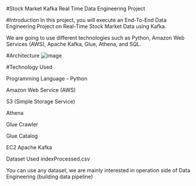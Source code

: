 #Stock Market Kafka Real Time Data Engineering Project

#Introduction
In this project, you will execute an End-To-End Data Engineering Project on Real-Time Stock Market Data using Kafka.

We are going to use different technologies such as Python, Amazon Web Services (AWS), Apache Kafka, Glue, Athena, and SQL.

#Architecture
![image](https://github.com/subh-abhi/stock-market-kafka-data-engineering-project/assets/118023917/be96de24-dce5-42fc-b571-a13a9f712683)


#Technology Used

Programming Language - Python

Amazon Web Service (AWS)

S3 (Simple Storage Service)

Athena

Glue Crawler

Glue Catalog

EC2
Apache Kafka

Dataset Used
indexProcessed.csv

You can use any dataset, we are mainly interested in operation side of Data Engineering (building data pipeline)

